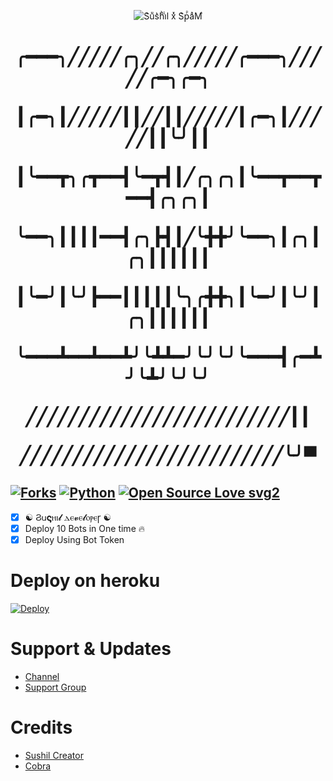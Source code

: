 <p align="center">
  <img src="./https://telegra.ph/file/5df7d9e71740e5c056eb1.jpg" alt="
S͛uͧs͛hͪiͥl xͯ S͛рⷬaͣMⷨ">
</p>
<h1 align="center">
  <b>

╭━━━╮╱╱╱╱╱╭╮╱╱╭╮╱╱╱╱╱╭━━━╮╱╱╱╱╱╭━╮╭━╮

┃╭━╮┃╱╱╱╱╱┃┃╱╱┃┃╱╱╱╱╱┃╭━╮┃╱╱╱╱╱┃┃╰╯┃┃

┃╰━━┳╮╭┳━━┫╰━┳┫┃╱╭╮╭╮┃╰━━┳━━┳━━┫╭╮╭╮┃

╰━━╮┃┃┃┃━━┫╭╮┣┫┃╱╰╋╋╯╰━━╮┃╭╮┃╭╮┃┃┃┃┃┃

┃╰━╯┃╰╯┣━━┃┃┃┃┃╰╮╭╋╋╮┃╰━╯┃╰╯┃╭╮┃┃┃┃┃┃

╰━━━┻━━┻━━┻╯╰┻┻━╯╰╯╰╯╰━━━┫╭━┻╯╰┻╯╰╯╰╯

╱╱╱╱╱╱╱╱╱╱╱╱╱╱╱╱╱╱╱╱╱╱╱╱╱┃┃

╱╱╱╱╱╱╱╱╱╱╱╱╱╱╱╱╱╱╱╱╱╱╱╱╱╰╯▀</b>
</h1>

[![Forks](https://img.shields.io/github/forks/SUSHILxSPAM/Spambot?style=flat-square&color=orange)](https://github.com/SUSHILxSPAM/Spambot/fork)
[![Python](https://img.shields.io/badge/Python-v3.9.7-blue)](https://www.python.org/)
[![Open Source Love svg2](https://badges.frapsoft.com/os/v2/open-source.svg?v=103)](https://github.com/SUSHILxSPAM/Spambot)   
----
 
- [x] ☯︎ Ϩ𐌵𝛓ⲏⲓ𝓵 ⲇⲉ𝓿ⲉ𝓵ⲟⲣⲉꞅ ☯︎
- [x] Deploy 10 Bots in One time 🔥
- [x] Deploy Using Bot Token 

# Deploy on heroku

[![Deploy](https://www.herokucdn.com/deploy/button.svg)](https://heroku.com/deploy?template=https://github.com/SUSHILDEVELOPER/spam-deploy-)


# Support & Updates
* [Channel](https://t.me/ALLG_BAN) 
* [Support Group](https://t.me/ALLF_BAN)

# Credits
* [Sushil Creator](https://github.com/SUSHILxSPAM)
* [Cobra](https://github.com/SUSHILxMUSIC/) 
